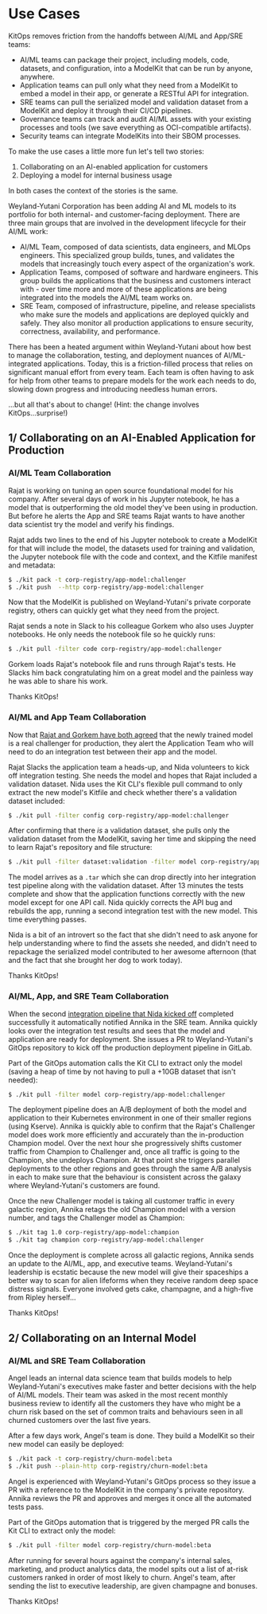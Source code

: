 # Use Cases

KitOps removes friction from the handoffs between AI/ML and App/SRE teams:
* AI/ML teams can package their project, including models, code, datasets, and configuration, into a ModelKit that can be run by anyone, anywhere.
* Application teams can pull only what they need from a ModelKit to embed a model in their app, or generate a RESTful API for integration.
* SRE teams can pull the serialized model and validation dataset from a ModelKit and deploy it through their CI/CD pipelines.
* Governance teams can track and audit AI/ML assets with your existing processes and tools (we save everything as OCI-compatible artifacts).
* Security teams can integrate ModelKits into their SBOM processes.

To make the use cases a little more fun let's tell two stories:
1. Collaborating on an AI-enabled application for customers
2. Deploying a model for internal business usage

In both cases the context of the stories is the same.

Weyland-Yutani Corporation has been adding AI and ML models to its portfolio for both internal- and customer-facing deployment. There are three main groups that are involved in the development lifecycle for their AI/ML work:
* AI/ML Team, composed of data scientists, data engineers, and MLOps engineers. This specialized group builds, tunes, and validates the models that increasingly touch every aspect of the organization's work.
* Application Teams, composed of software and hardware engineers. This group builds the applications that the business and customers interact with - over time more and more of these applications are being integrated into the models the AI/ML team works on.
* SRE Team, composed of infrastructure, pipeline, and release specialists who make sure the models and applications are deployed quickly and safely. They also monitor all production applications to ensure security, correctness, availability, and performance.

There has been a heated argument within Weyland-Yutani about how best to manage the collaboration, testing, and deployment nuances of AI/ML-integrated applications. Today, this is a friction-filled process that relies on significant manual effort from every team. Each team is often having to ask for help from other teams to prepare models for the work each needs to do, slowing down progress and introducing needless human errors.

...but all that's about to change! (Hint: the change involves KitOps...surprise!)

## 1/ Collaborating on an AI-Enabled Application for Production

### AI/ML Team Collaboration

Rajat is working on tuning an open source foundational model for his company. After several days of work in his Jupyter notebook, he has a model that is outperforming the old model they've been using in production. But before he alerts the App and SRE teams Rajat wants to have another data scientist try the model and verify his findings.

Rajat adds two lines to the end of his Jupyter notebook to create a ModelKit for that will include the model, the datasets used for training and validation, the Jupyter notebook file with the code and context, and the Kitfile manifest and metadata:

```sh
$ ./kit pack -t corp-registry/app-model:challenger
$ ./kit push  --http corp-registry/app-model:challenger
```

Now that the ModelKit is published on Weyland-Yutani's private corporate registry, others can quickly get what they need from the project.

Rajat sends a note in Slack to his colleague Gorkem who also uses Juypter notebooks. He only needs the notebook file so he quickly runs:

```sh
$ ./kit pull -filter code corp-registry/app-model:challenger
```

Gorkem loads Rajat's notebook file and runs through Rajat's tests. He Slacks him back congratulating him on a great model and the painless way he was able to share his work.

Thanks KitOps!

### AI/ML and App Team Collaboration

Now that [Rajat and Gorkem have both agreed](#ai-ml-team-collaboration) that the newly trained model is a real challenger for production, they alert the Application Team who will need to do an integration test between their app and the model.

Rajat Slacks the application team a heads-up, and Nida volunteers to kick off integration testing. She needs the model and hopes that Rajat included a validation dataset. Nida uses the Kit CLI's flexible pull command to only extract the new model's Kitfile and check whether there's a validation dataset included:

```sh
$ ./kit pull -filter config corp-registry/app-model:challenger
```

After confirming that there _is_ a validation dataset, she pulls only the validation dataset from the ModelKit, saving her time and skipping the need to learn Rajat's repository and file structure:

```sh
$ ./kit pull -filter dataset:validation -filter model corp-registry/app-model:challenger
```

The model arrives as a `.tar` which she can drop directly into her integration test pipeline along with the validation dataset. After 13 minutes the tests complete and show that the application functions correctly with the new model except for one API call. Nida quickly corrects the API bug and rebuilds the app, running a second integration test with the new model. This time everything passes.

Nida is a bit of an introvert so the fact that she didn't need to ask anyone for help understanding where to find the assets she needed, and didn't need to repackage the serialized model contributed to her awesome afternoon (that and the fact that she brought her dog to work today).

Thanks KitOps!

### AI/ML, App, and SRE Team Collaboration

When the second [integration pipeline that Nida kicked off](#ai-ml-and-app-team-collaboration) completed successfully it automatically notified Annika in the SRE team. Annika quickly looks over the integration test results and sees that the model and application are ready for deployment. She issues a PR to Weyland-Yutani's GitOps repository to kick off the production deployment pipeline in GitLab.

Part of the GitOps automation calls the Kit CLI to extract only the model (saving a heap of time by not having to pull a +10GB dataset that isn't needed):

```sh
$ ./kit pull -filter model corp-registry/app-model:challenger
```

The deployment pipeline does an A/B deployment of both the model and application to their Kubernetes environment in one of their smaller regions (using Kserve). Annika is quickly able to confirm that the Rajat's Challenger model does work more efficiently and accurately than the in-production Champion model. Over the next hour she progressively shifts customer traffic from Champion to Challenger and, once all traffic is going to the Champion, she undeploys Champion. At that point she triggers parallel deployments to the other regions and goes through the same A/B analysis in each to make sure that the behaviour is consistent across the galaxy where Weyland-Yutani's customers are found.

Once the new Challenger model is taking all customer traffic in every galactic region, Annika retags the old Champion model with a version number, and tags the Challenger model as Champion:

```sh
$ ./kit tag 1.0 corp-registry/app-model:champion
$ ./kit tag champion corp-registry/app-model:challenger
```

Once the deployment is complete across all galactic regions, Annika sends an update to the AI/ML, app, and executive teams. Weyland-Yutani's leadership is ecstatic because the new model will give their spaceships a better way to scan for alien lifeforms when they receive random deep space distress signals. Everyone involved gets cake, champagne, and a high-five from Ripley herself...

Thanks KitOps!

## 2/ Collaborating on an Internal Model

### AI/ML and SRE Team Collaboration

Angel leads an internal data science team that builds models to help Weyland-Yutani's executives make faster and better decisions with the help of AI/ML models. Their team was asked in the most recent monthly business review to identify all the customers they have who might be a churn risk based on the set of common traits and behaviours seen in all churned customers over the last five years.

After a few days work, Angel's team is done. They build a ModelKit so their new model can easily be deployed:

```sh
$ ./kit pack -t corp-registry/churn-model:beta
$ ./kit push --plain-http corp-registry/churn-model:beta
```

Angel is experienced with Weyland-Yutani's GitOps process so they issue a PR with a reference to the ModelKit in the company's private repository. Annika reviews the PR and approves and merges it once all the automated tests pass.

Part of the GitOps automation that is triggered by the merged PR calls the Kit CLI to extract only the model:

```sh
$ ./kit pull -filter model corp-registry/churn-model:beta
```

After running for several hours against the company's internal sales, marketing, and product analytics data, the model spits out a list of at-risk customers ranked in order of most likely to churn. Angel's team, after sending the list to executive leadership, are given champagne and bonuses.

Thanks KitOps!



